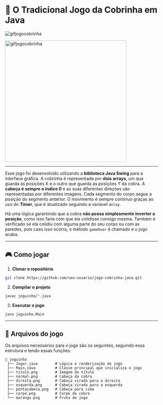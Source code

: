 # 🐍 O Tradicional Jogo da Cobrinha em Java

![gifjogocobrinha](https://github.com/user-attachments/assets/27f39673-72ab-42da-a114-0224122d17d2)

<img src="https://github.com/user-attachments/assets/27f39673-72ab-42da-a114-0224122d17d2" alt="gifjogocobrinha" width="400">


---

Esse jogo foi desenvolvido utilizando a **biblioteca Java Swing** para a interface gráfica.
A cobrinha é representada por **dois arrays**, um que guarda as posições X e o outro que guarda as posições Y da cobra.
A **cabeça é sempre o índice 0** e as suas diferentes direções são representadas por diferentes imagens. Cada segmento do corpo segue a posição do segmento anterior.
O movimento é sempre contínuo graças ao uso do **Timer**, que é atualizado seguindo a variável `delay`.

Há uma lógica garantindo que a cobra **não possa simplesmente inverter a posição**, como isso faria com que ela colidisse consigo mesma.
Também é verificado se ela colidiu com alguma parte do seu corpo ou com as paredes, pois caso isso ocorra, o método `gameOver` é chamado e o jogo acaba.

---

## 🎮 Como jogar

1. **Clonar o repositório**

```bash
git clone https://github.com/seu-usuario/jogo-cobrinha-java.git
```

2. **Compilar o projeto**

```bash
javac joguinho/*.java
```

3. **Executar o jogo**

```bash
java joguinho.Main
```

---

## 📁 Arquivos do jogo

Os arquivos necessários para o jogo são os seguintes, seguindo essa estrutura e tendo essas funções:

```
📁 joguinho
 ├── Jogar.java        # Lógica e renderização do jogo
 ├── Main.java         # Classe principal que inicializa o jogo
 ├── titulo.png        # Imagem do título
 ├── normal.png        # Cabeça da cobra
 ├── direita.png       # Cabeça virada para a direita
 ├── esquerda.png      # Cabeça virada para a esquerda
 ├── pontacabeca.png   # Cabeça para cima
 ├── corpo.png         # Corpo da cobra
 └── morango.png       # Fruta do jogo
```
